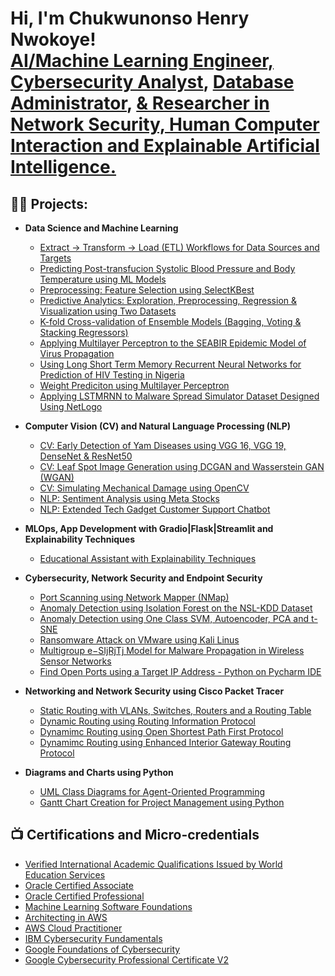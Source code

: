 <h1>Hi, I'm Chukwunonso Henry Nwokoye! <br/><a href="https://github.com/ChiNonsoHenry16">AI/Machine Learning Engineer, Cybersecurity Analyst</a>, <a href="https://scholar.google.com/citations?user=FJGeeEAAAAAJ"> Database Administrator</a>, <a href="https://www.linkedin.com/in/henry-chukwunonso-phd/"> & Researcher in Network Security, Human Computer Interaction and Explainable Artificial Intelligence.</a></h1>
  
<h2>👨‍💻 Projects:</h2>

- <b> Data Science and Machine Learning </b>
  - [Extract → Transform → Load (ETL) Workflows for Data Sources and Targets](https://github.com/ChiNonsoHenry16/ETL_collections)
  - [Predicting Post-transfucion Systolic Blood Pressure and Body Temperature using ML Models](Predicting_Post_transfusion_Systolic_Blood_Pressure_and_Body_Temperature_using_ML_Models.ipynb)
  - [Preprocessing: Feature Selection using SelectKBest](Selecting_K_best_features_Pig_Weight.ipynb)
  - [Predictive Analytics: Exploration, Preprocessing, Regression & Visualization using Two Datasets](CRA_Exam_Data_Analysis_using_Two_Datasets.ipynb)
  - [K-fold Cross-validation of Ensemble Models (Bagging, Voting & Stacking Regressors)](Kfold_Validation_of_Ensemble_Models.ipynb)
  - [Applying Multilayer Perceptron to the SEABIR Epidemic Model of Virus Propagation](SEABIR_Epidemic_Model_with_MLP_Regressor.ipynb)
  - [Using Long Short Term Memory Recurrent Neural Networks for Prediction of HIV Testing in Nigeria](LSTM_on_HIV_Testing_Data_from_Nigeria.ipynb)
  - [Weight Prediciton using Multilayer Perceptron](MLP_for_weight_prediction_for_First_Scientific_Reports_Paper.ipynb)
  - [Applying LSTMRNN to Malware Spread Simulator Dataset Designed Using NetLogo](Malware_Spread_Simulator_with_100_Nodes_+_LSTM.ipynb)
 
- <b>Computer Vision (CV) and Natural Language Processing (NLP)</b>
  - [CV: Early Detection of Yam Diseases using VGG 16, VGG 19, DenseNet & ResNet50](https://github.com/ChiNonsoHenry16/VGG16-VGG-19-DenseNet-ResNet50-for-Yam-Diseases-Detection/tree/main)
  - [CV: Leaf Spot Image Generation using DCGAN and Wasserstein GAN (WGAN)](https://github.com/ChiNonsoHenry16/Leaf-spot-generation-using-GANs/blob/main/Leaf_Spot_Image_Generation_using_DCGANs.ipynb) 
  - [CV: Simulating Mechanical Damage using OpenCV](OpenCV_Simulating_Mechanical_Damage.ipynb)
  - [NLP: Sentiment Analysis using Meta Stocks](META_Stock_Sentiment_Analysis.ipynb)
  - [NLP: Extended Tech Gadget Customer Support Chatbot](Extended_Tech_Gadget_Customer_Support_Chatbot.ipynb)
 
- <b>MLOps, App Development with Gradio|Flask|Streamlit and Explainability Techniques</b>
  - [Educational Assistant with Explainability Techniques](Case_3_%287%29_Online_Education_Assistant_With_Explainability%20Techniques.ipynb)
    
- <b>Cybersecurity, Network Security and Endpoint Security </b>
  - [Port Scanning using Network Mapper (NMap)](https://github.com/ChiNonsoHenry16/PortScanning-NMap)
  - [Anomaly Detection using Isolation Forest on the NSL-KDD Dataset](https://github.com/ChiNonsoHenry16/anomaly-detection-isoforest)
  - [Anomaly Detection using One Class SVM, Autoencoder, PCA and t-SNE](https://github.com/ChiNonsoHenry16/AnomalyDetection-1-class-SVM-Autoencoder-PCA-t-SNE)
  - [Ransomware Attack on VMware using Kali Linus](https://github.com/ChiNonsoHenry16/RansomwareAttackVMware2017)
  - [Multigroup e−SIjRjTj Model for Malware Propagation in Wireless Sensor Networks](Multigroup_e−SIjRjTj_Model_for_Malware_Propagation_in_WSN.ipynb)
  - [Find Open Ports using a Target IP Address - Python on Pycharm IDE](https://github.com/ChiNonsoHenry16/FindOpenPortsUsingPython)

- <b>Networking and Network Security using Cisco Packet Tracer</b>
  - [Static Routing with VLANs, Switches, Routers and a Routing Table](https://github.com/ChiNonsoHenry16/Static-Routing)
  - [Dynamic Routing using Routing Information Protocol]()
  - [Dynamimc Routing using Open Shortest Path First Protocol](https://github.com/ChiNonsoHenry16/Dynamic-RoutingOSPF)
  - [Dynamimc Routing using Enhanced Interior Gateway Routing Protocol](https://github.com/ChiNonsoHenry16/Dynamic-Routing-using-EIGRP)
    
- <b>Diagrams and Charts using Python</b>
  - [UML Class Diagrams for Agent-Oriented Programming](UML_Diagrams_in_Agent_oriented_Programming.ipynb)
  - [Gantt Chart Creation for Project Management using Python](Gantt_Chart_for_Ultrafund_Project.ipynb)
 
    
<h2>📺 Certifications and Micro-credentials</h2>

   - [Verified International Academic Qualifications Issued by World Education Services](https://www.credly.com/badges/2b6a9fab-4a8d-4647-8761-bfc74d8f6ea7/public_url) 
   - [Oracle Certified Associate](https://drive.google.com/file/d/10u0UoRHdLPvDvcDZ5tF5bcAALn9hyPkT/view?usp=sharing)
   - [Oracle Certified Professional](https://drive.google.com/file/d/10u0UoRHdLPvDvcDZ5tF5bcAALn9hyPkT/view?usp=sharing)
   - [Machine Learning Software Foundations](https://certificate.bcdiploma.com/check/1D50F0673D21DD2DB316874E0614E9611EA824ECD929B5626F57B885BB11E8BFdU02NUZLV0VQdXErNDZZb1dsSW9Fa2IzR0hxLy9lQTVDTUZ6ZEFFTXpHemw1TzNL)
   - [Architecting in AWS](https://drive.google.com/file/d/14rd-4F61WW-b7Z06bpYKxN3enacWpxNz/view?usp=sharing)
   - [AWS Cloud Practitioner](https://drive.google.com/file/d/1Y-67qbMECmCm_-A_Fn3Wa-hrT7FO3tQA/view?usp=sharing)
   - [IBM Cybersecurity Fundamentals](https://www.credly.com/badges/ff50325f-ea22-4d1a-9a7c-f0b1a20008fd/public_url)
   - [Google Foundations of Cybersecurity](https://coursera.org/share/8e21812ecc7cf24f0e59154334ce112b)
   - [Google Cybersecurity Professional Certificate V2](https://www.credly.com/badges/ef631090-2937-42be-ab11-23ba9494a4dd/public_url)
  

